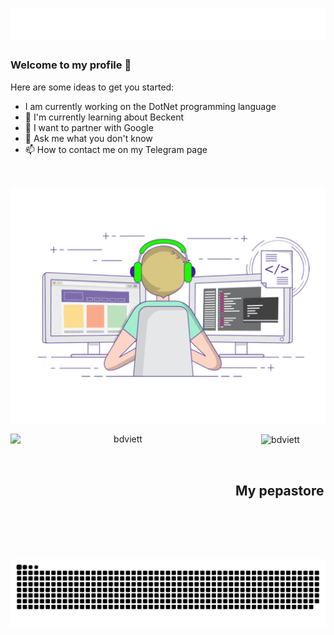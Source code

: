 
<h1 align="center">
  <img src="https://github.com/SafarovInomjon/SafarovInomjon/blob/main/name.svg" />
</h1>

### Welcome to my profile 👋
Here are some ideas to get you started:
<br>
* I am currently working on the DotNet programming language
* 🌱 I'm currently learning about Beckent
* 👯 I want to partner with Google
* 💬 Ask me what you don't know
* 📫 How to contact me on my Telegram page
<br>
   
   <p align="center">
     <img src="https://raw.githubusercontent.com/mikonoid/mikonoid/main/images/gifs/coder3.gif">
     </p>
     
<p align="center">
  <img align="center" src="https://github-readme-stats.vercel.app/api?username=SafarovInomjon&show_icons=true&theme=radical" alt="bdviett" height="400px" width="400" />
  <img align="left" src="https://github-readme-stats.vercel.app/api/top-langs/?username=SafarovInomjon&hide_progress=true&theme=radical" alt="bdviett" height="200" width="360" />
</p>

<br>

## My pepastore
![Statua](https://raw.githubusercontent.com/salesp07/salesp07/output/github-contribution-grid-snake.svg)

